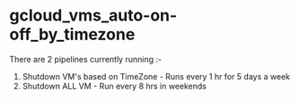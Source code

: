 # gcloud_vms_auto-on-off_by_timezone

There are 2 pipelines currently running :-
1. Shutdown VM's based on TimeZone - Runs every 1 hr for 5 days a week 
2. Shutdown ALL VM - Run every 8 hrs in weekends